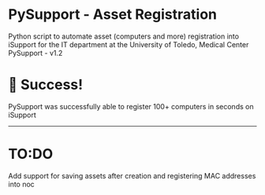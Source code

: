 # PySupport - Asset Registration
Python script to automate asset (computers and more) registration into iSupport for the IT department at the University of Toledo, Medical Center
PySupport - v1.2

# 🥂 Success!
PySupport was successfully able to register 100+ computers in seconds on iSupport

-------------
# TO:DO
Add support for saving assets after creation and registering MAC addresses into noc
